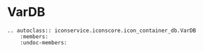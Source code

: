 VarDB
===================================

```eval_rst
.. autoclass:: iconservice.iconscore.icon_container_db.VarDB
    :members:
    :undoc-members:
```
